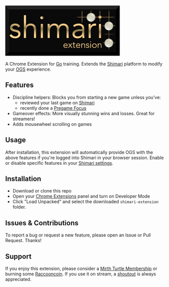 ![Shimari Extension](https://github.com/christiancodes/shimari-extension/blob/main/img/shimari-extension-border.png "Shimari Extension")

A Chrome Extension for [Go](https://en.wikipedia.org/wiki/Go_(game)) training. Extends the [Shimari](https://mirthturtle.com/go) platform to modify your [OGS](https://online-go.com/) experience.


## Features

- Discipline helpers: Blocks you from starting a new game unless you've:
  - reviewed your last game on [Shimari](https://mirthturtle.com/go)
  - recently done a [Pregame Focus](https://mirthturtle.com/go/pregame)
- Gameover effects: More visually stunning wins and losses. Great for streamers!
- Adds mousewheel scrolling on games


## Usage

After installation, this extension will automatically provide OGS with the above features if you're logged into Shimari in your browser session. Enable or disable specific features in your [Shimari settings](https://mirthturtle.com/go/settings).


## Installation

- Download or clone this repo
- Open your [Chrome Extensions](chrome://extensions/) panel and turn on Developer Mode
- Click "Load Unpacked" and select the downloaded `shimari-extension` folder.


## Issues & Contributions

To report a bug or request a new feature, please open an Issue or Pull Request. Thanks!


## Support

If you enjoy this extension, please consider a [Mirth Turtle Membership](https://mirthturtle.com/memberships) or burning some [Raccooncoin](https://mirthturtle.com/raccooncoin). If you use it on stream, a [shoutout](https://twitch.tv/mirthturtle) is always appreciated.
